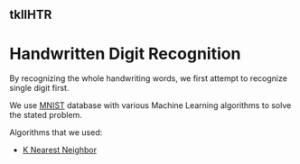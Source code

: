 ## tkllHTR
# Handwritten Digit Recognition
By recognizing the whole handwriting words, we first attempt to recognize single digit first.

We use [MNIST](http://yann.lecun.com/exdb/mnist/) database with various Machine Learning algorithms to solve the stated problem.

Algorithms that we used:

  * [K Nearest Neighbor](https://github.com/dangne/damhtkll/tree/onedigit/KNN)